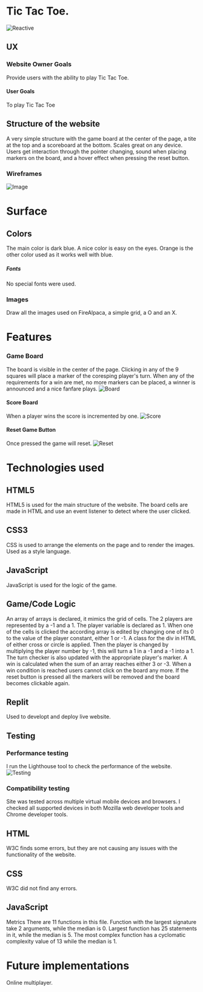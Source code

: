 # Tic Tac Toe. 
![Reactive](images/Reactive.PNG)
## UX  
### Website Owner Goals 
Provide users with the ability to play Tic Tac Toe.
#### User Goals 
To play Tic Tac Toe
## Structure of the website 
A very simple structure with the game board at the center of the page, a tite at the top and a scoreboard at the bottom. Scales great on any device. Users get interaction through the pointer changing, sound when placing markers on the board, and a hover effect when pressing the reset button. 
### Wireframes 
![Image](images/Tic_Tac_Toe_wire_frames.PNG)
# Surface 
## Colors 
The main color is dark blue. A nice color is easy on the eyes. Orange is the other color used as it works well with blue. 
##### Fonts 
No special fonts were used.
### Images 
Draw all the images used on FireAlpaca, a simple grid, a O and an X. 
# Features 
### Game Board 
The board is visible in the center of the page. Clicking in any of the 9 squares will place a marker of the coresping player's turn. When any of the requirements for a win are met, no more markers can be placed, a winner is announced and a nice fanfare plays. 
![Board](images/GameBoard.PNG)
#### Score Board 
When a player wins the score is incremented by one. 
![Score](images/ScoreBoard.PNG)
#### Reset Game Button
Once pressed the game will reset. 
![Reset](images/Reset.PNG)
# Technologies used 
## HTML5 
HTML5 is used for the main structure of the website. The board cells are made in HTML and use an event listener to detect where the user clicked. 
## CSS3 
CSS is used to arrange the elements on the page and to render the images. Used as a style language. 
## JavaScript
JavaScript is used for the logic of the game. 
## Game/Code Logic
An array of arrays is declared, it mimics the grid of cells. The 2 players are represented by a -1 and a 1. The player variable is declared as 1. When one of the cells is clicked the according array is edited by changing one of its 0 to the value of the player constant, either 1 or -1. A class for the div in HTML of either cross or circle is applied. Then the player is changed by multiplying the player number by -1, this will turn a 1 in a -1 and a -1 into a 1. The turn checker is also updated with the appropriate player's marker. A win is calculated when the sum of an array reaches either 3 or -3. When a win condition is reached users cannot click on the board any more. If the reset button is pressed all the markers  will be removed and the board becomes clickable again.
## Replit
Used to developt and deploy live website.
## Testing
### Performance testing
I run the Lighthouse tool to check the performance of the website.
![Testing](images/testing.PNG)
### Compatibility testing
Site was tested across multiple virtual mobile devices and browsers. I checked all supported devices in both Mozilla web developer tools and Chrome developer tools.
## HTML 
W3C finds some errors, but they are not causing any issues with the functionality of the website. 
## CSS
W3C did not find any errors.
## JavaScript
Metrics
There are 11 functions in this file.
Function with the largest signature take 2 arguments, while the median is 0.
Largest function has 25 statements in it, while the median is 5.
The most complex function has a cyclomatic complexity value of 13 while the median is 1.
# Future implementations
Online multiplayer. 